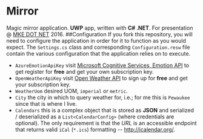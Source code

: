 # Mirror
Magic mirror application. **UWP** app, written with **C# .NET**. For presentation @ <a href='www.mkedotnet.com' target='_blank'>MKE DOT NET</a> 2016.
##Configuration
If you fork this repository, you will need to configure the application in order for it to function as you would expect. The `Settings.cs` class and corresponding `Configuration.resw` file contain the various configuration that the application relies on to execute.

 - `AzureEmotionApiKey` visit [Microsoft Cognitive Services, Emotion API](https://www.microsoft.com/cognitive-services/en-us/subscriptions?productId=/products/5639d8afca73072154c1ce88) to get register for **free** and get your own subscription key.
 - `OpenWeatherApiKey` visit [Open Weather API](https://home.openweathermap.org/users/sign_up) to sign up for **free** and get your subscription key.
 - `WeatherUom` desired UOM, `imperial` or `metric`.
 - `City` the city in which to query weather for, i.e.; for me this is `Pewaukee` since that is where I live.
 - `Calendars` this is a complex object that is stored as **JSON** and serialized / deserialized as a `List<CalendarConfig>` (where credentials are optional). The only requirement is that the _URL_ is an accessible endpoint that returns valid `iCal` (`*.ics`) formatting -- http://icalendar.org/. 
 
